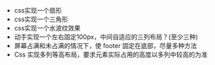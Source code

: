 * css实现一个扇形
* css实现一个三角形
* css实现一个水波纹效果
* 动手实现一个左右固定100px，中间自适应的三列布局？(至少三种)
* 屏幕占满和未占满的情况下，使 footer 固定在底部，尽量多种方法
* Css 实现多列等高布局，要求元素实际占用的高度以多列中较高的为准